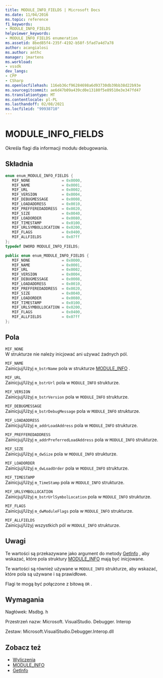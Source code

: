 ```yaml
---
title: MODULE_INFO_FIELDS | Microsoft Docs
ms.date: 11/04/2016
ms.topic: reference
f1_keywords:
- MODULE_INFO_FIELDS
helpviewer_keywords:
- MODULE_INFO_FIELDS enumeration
ms.assetid: 8bed85f4-235f-4192-b58f-5fad7a4d7a78
author: acangialosi
ms.author: anthc
manager: jmartens
ms.workload:
- vssdk
dev_langs:
- CPP
- CSharp
ms.openlocfilehash: 116eb36cf96284698a6d93730db39bb38d22b93e
ms.sourcegitcommit: ae6d47b09a439cd0e13180f5e89510e3e347fd47
ms.translationtype: MT
ms.contentlocale: pl-PL
ms.lasthandoff: 02/08/2021
ms.locfileid: "99938710"
---
```

# <a name="module_info_fields"></a>MODULE_INFO_FIELDS
Określa flagi dla informacji modułu debugowania.

## <a name="syntax"></a>Składnia

```cpp
enum enum_MODULE_INFO_FIELDS { 
   MIF_NONE              = 0x0000,
   MIF_NAME              = 0x0001,
   MIF_URL               = 0x0002,
   MIF_VERSION           = 0x0004,
   MIF_DEBUGMESSAGE      = 0x0008,
   MIF_LOADADDRESS       = 0x0010,
   MIF_PREFFEREDADDRESS  = 0x0020,
   MIF_SIZE              = 0x0040,
   MIF_LOADORDER         = 0x0080,
   MIF_TIMESTAMP         = 0x0100,
   MIF_URLSYMBOLLOCATION = 0x0200,
   MIF_FLAGS             = 0x0400,
   MIF_ALLFIELDS         = 0x07ff
};
typedef DWORD MODULE_INFO_FIELDS;
```

```csharp
public enum enum_MODULE_INFO_FIELDS { 
   MIF_NONE              = 0x0000,
   MIF_NAME              = 0x0001,
   MIF_URL               = 0x0002,
   MIF_VERSION           = 0x0004,
   MIF_DEBUGMESSAGE      = 0x0008,
   MIF_LOADADDRESS       = 0x0010,
   MIF_PREFFEREDADDRESS  = 0x0020,
   MIF_SIZE              = 0x0040,
   MIF_LOADORDER         = 0x0080,
   MIF_TIMESTAMP         = 0x0100,
   MIF_URLSYMBOLLOCATION = 0x0200,
   MIF_FLAGS             = 0x0400,
   MIF_ALLFIELDS         = 0x07ff
};
```

## <a name="fields"></a>Pola
 `MIF_NONE`\
 W strukturze nie należy inicjować ani używać żadnych pól.

 `MIF_NAME`\
 Zainicjuj/Użyj `m_bstrName` pola w strukturze [MODULE_INFO](../../../extensibility/debugger/reference/module-info.md) .

 `MIF_URL`\
 Zainicjuj/Użyj `m_bstrUrl` pola w `MODULE_INFO` strukturze.

 `MIF_VERSION`\
 Zainicjuj/Użyj `m_bstrVersion` pola w `MODULE_INFO` strukturze.

 `MIF_DEBUGMESSAGE`\
 Zainicjuj/Użyj `m_bstrDebugMessage` pola w `MODULE_INFO` strukturze.

 `MIF_LOADADDRESS`\
 Zainicjuj/Użyj `m_addrLoadAddress` pola w `MODULE_INFO` strukturze.

 `MIF_PREFFEREDADDRESS`\
 Zainicjuj/Użyj `m_addrPreferredLoadAddress` pola w `MODULE_INFO` strukturze.

 `MIF_SIZE`\
 Zainicjuj/Użyj `m_dwSize` pola w `MODULE_INFO` strukturze.

 `MIF_LOADORDER`\
 Zainicjuj/Użyj `m_dwLoadOrder` pola w `MODULE_INFO` strukturze.

 `MIF_TIMESTAMP`\
 Zainicjuj/Użyj `m_TimeStamp` pola w `MODULE_INFO` strukturze.

 `MIF_URLSYMBOLLOCATION`\
 Zainicjuj/Użyj `m_bstrUrlSymbolLocation` pola w `MODULE_INFO` strukturze.

 `MIF_FLAGS`\
 Zainicjuj/Użyj `m_dwModuleFlags` pola w `MODULE_INFO` strukturze.

 `MIF_ALLFIELDS`\
 Zainicjuj/Użyj wszystkich pól w `MODULE_INFO` strukturze.

## <a name="remarks"></a>Uwagi
 Te wartości są przekazywane jako argument do metody [GetInfo](../../../extensibility/debugger/reference/idebugmodule2-getinfo.md) , aby wskazać, które pola struktury [MODULE_INFO](../../../extensibility/debugger/reference/module-info.md) mają być inicjowane.

 Te wartości są również używane w `MODULE_INFO` strukturze, aby wskazać, które pola są używane i są prawidłowe.

 Flagi te mogą być połączone z bitową `OR` .

## <a name="requirements"></a>Wymagania
 Nagłówek: Msdbg. h

 Przestrzeń nazw: Microsoft. VisualStudio. Debugger. Interop

 Zestaw: Microsoft.VisualStudio.Debugger.Interop.dll

## <a name="see-also"></a>Zobacz też
- [Wyliczenia](../../../extensibility/debugger/reference/enumerations-visual-studio-debugging.md)
- [MODULE_INFO](../../../extensibility/debugger/reference/module-info.md)
- [GetInfo](../../../extensibility/debugger/reference/idebugmodule2-getinfo.md)
